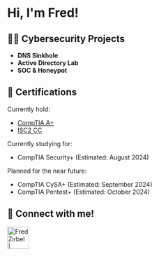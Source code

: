 <h1>Hi, I'm Fred!

<h2>👨‍💻 Cybersecurity Projects</h2>

- <b>DNS Sinkhole</b>
- <b>Active Directory Lab</b>
- <b>SOC & Honeypot</b>

<h2>📜 Certifications</h2>

Currently hold:
- [CompTIA A+](https://www.credly.com/badges/c183d3cb-6f71-4313-abfd-2bae18629f53)
- [ISC2 CC](https://www.credly.com/badges/bca3d97b-0a51-4905-9804-8aa872f78404/public_url)

Currently studying for:
- CompTIA Security+ (Estimated: August 2024)

Planned for the near future:
- CompTIA CySA+ (Estimated: September 2024)
- CompTIA Pentest+ (Estimated: October 2024)

<h2> 🤳 Connect with me!</h2>

[<img align="left" alt="FredZirbel | LinkedIn" width="50px" src="https://static.vecteezy.com/system/resources/previews/018/930/587/original/linkedin-logo-linkedin-icon-transparent-free-png.png" />][linkedin]

[linkedin]: https://linkedin.com/in/fredzirbel
